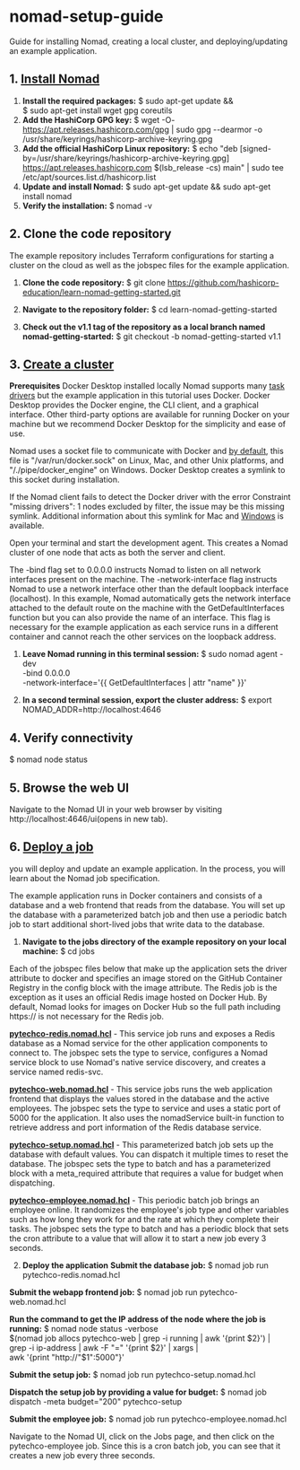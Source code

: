 # nomad-setup-guide
Guide for installing Nomad, creating a local cluster, and deploying/updating an example application.
## 1. [Install Nomad](https://developer.hashicorp.com/nomad/tutorials/get-started/gs-install)

1. **Install the required packages:**
   $ sudo apt-get update && \
   $ sudo apt-get install wget gpg coreutils
2. **Add the HashiCorp GPG key:**
   $ wget -O- https://apt.releases.hashicorp.com/gpg | sudo gpg --dearmor -o /usr/share/keyrings/hashicorp-archive-keyring.gpg
3. **Add the official HashiCorp Linux repository:**
   $ echo "deb [signed-by=/usr/share/keyrings/hashicorp-archive-keyring.gpg] https://apt.releases.hashicorp.com $(lsb_release -cs) main" | sudo tee /etc/apt/sources.list.d/hashicorp.list
 4. **Update and install Nomad:**
    $ sudo apt-get update && sudo apt-get install nomad
5. **Verify the installation:**
   $ nomad -v

## 2. Clone the code repository
The example repository includes Terraform configurations for starting a cluster on the cloud as well as the jobspec files for the example application.

1. **Clone the code repository:**
$ git clone https://github.com/hashicorp-education/learn-nomad-getting-started.git

2. **Navigate to the repository folder:**
$ cd learn-nomad-getting-started

3. **Check out the v1.1 tag of the repository as a local branch named nomad-getting-started:**
$ git checkout -b nomad-getting-started v1.1

## 3. [Create a cluster](https://developer.hashicorp.com/nomad/tutorials/get-started/gs-start-a-cluster)
**Prerequisites**
Docker Desktop installed locally
Nomad supports many [task drivers](https://developer.hashicorp.com/nomad/docs/drivers) but the example application in this tutorial uses Docker. Docker Desktop provides the Docker engine, the CLI client, and a graphical interface. Other third-party options are available for running Docker on your machine but we recommend Docker Desktop for the simplicity and ease of use.

Nomad uses a socket file to communicate with Docker and [by default](https://developer.hashicorp.com/nomad/docs/drivers/docker#endpoint), this file is "/var/run/docker.sock" on Linux, Mac, and other Unix platforms, and "/./pipe/docker_engine" on Windows. Docker Desktop creates a symlink to this socket during installation.

If the Nomad client fails to detect the Docker driver with the error Constraint "missing drivers": 1 nodes excluded by filter, the issue may be this missing symlink. Additional information about this symlink for Mac and [Windows](https://docs.docker.com/desktop/windows/permission-requirements/) is available.

Open your terminal and start the development agent. This creates a Nomad cluster of one node that acts as both the server and client.

The -bind flag set to 0.0.0.0 instructs Nomad to listen on all network interfaces present on the machine. The -network-interface flag instructs Nomad to use a network interface other than the default loopback interface (localhost). In this example, Nomad automatically gets the network interface attached to the default route on the machine with the GetDefaultInterfaces function but you can also provide the name of an interface. This flag is necessary for the example application as each service runs in a different container and cannot reach the other services on the loopback address.

1. **Leave Nomad running in this terminal session:**
$ sudo nomad agent -dev \
  -bind 0.0.0.0 \
  -network-interface='{{ GetDefaultInterfaces | attr "name" }}'
  
2. **In a second terminal session, export the cluster address:**
$ export NOMAD_ADDR=http://localhost:4646

## 4. Verify connectivity
$ nomad node status

## 5. Browse the web UI
Navigate to the Nomad UI in your web browser by visiting http://localhost:4646/ui(opens in new tab).

## 6. [Deploy a job](https://developer.hashicorp.com/nomad/tutorials/get-started/gs-deploy-job)
you will deploy and update an example application. In the process, you will learn about the Nomad job specification.

The example application runs in Docker containers and consists of a database and a web frontend that reads from the database. You will set up the database with a parameterized batch job and then use a periodic batch job to start additional short-lived jobs that write data to the database.

1. **Navigate to the jobs directory of the example repository on your local machine:**
$ cd jobs


Each of the jobspec files below that make up the application sets the driver attribute to docker and specifies an image stored on the GitHub Container Registry in the config block with the image attribute. The Redis job is the exception as it uses an official Redis image hosted on Docker Hub. By default, Nomad looks for images on Docker Hub so the full path including https:// is not necessary for the Redis job.

**[pytechco-redis.nomad.hcl](https://developer.hashicorp.com/nomad/tutorials/get-started/gs-deploy-job#pytechco-redis-nomad-hcl)** - This service job runs and exposes a Redis database as a Nomad service for the other application components to connect to. The jobspec sets the type to service, configures a Nomad service block to use Nomad's native service discovery, and creates a service named redis-svc.

**[pytechco-web.nomad.hcl](https://developer.hashicorp.com/nomad/tutorials/get-started/gs-deploy-job#pytechco-web-nomad-hcl)** - This service jobs runs the web application frontend that displays the values stored in the database and the active employees. The jobspec sets the type to service and uses a static port of 5000 for the application. It also uses the nomadService built-in function to retrieve address and port information of the Redis database service.

**[pytechco-setup.nomad.hcl](https://developer.hashicorp.com/nomad/tutorials/get-started/gs-deploy-job#pytechco-setup-nomad-hcl)** - This parameterized batch job sets up the database with default values. You can dispatch it multiple times to reset the database. The jobspec sets the type to batch and has a parameterized block with a meta_required attribute that requires a value for budget when dispatching.

**[pytechco-employee.nomad.hcl](https://developer.hashicorp.com/nomad/tutorials/get-started/gs-deploy-job#pytechco-employee-nomad-hcl)** - This periodic batch job brings an employee online. It randomizes the employee's job type and other variables such as how long they work for and the rate at which they complete their tasks. The jobspec sets the type to batch and has a periodic block that sets the cron attribute to a value that will allow it to start a new job every 3 seconds.

2. **Deploy the application** **Submit the database job:**
$ nomad job run pytechco-redis.nomad.hcl

**Submit the webapp frontend job:**
$ nomad job run pytechco-web.nomad.hcl

**Run the command to get the IP address of the node where the job is running:**
$ nomad node status -verbose \
    $(nomad job allocs pytechco-web | grep -i running | awk '{print $2}') | \
    grep -i ip-address | awk -F "=" '{print $2}' | xargs | \
    awk '{print "http://"$1":5000"}'

**Submit the setup job:**
$ nomad job run pytechco-setup.nomad.hcl

**Dispatch the setup job by providing a value for budget:**
$ nomad job dispatch -meta budget="200" pytechco-setup

**Submit the employee job:**
$ nomad job run pytechco-employee.nomad.hcl

Navigate to the Nomad UI, click on the Jobs page, and then click on the pytechco-employee job. Since this is a cron batch job, you can see that it creates a new job every three seconds.
